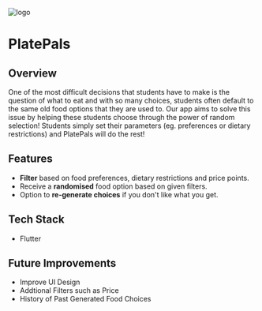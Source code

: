 ![logo](https://user-images.githubusercontent.com/97384776/212473764-53fcc9a9-9f7c-48f5-9044-41c7882e8895.png)
# PlatePals

## Overview
One of the most difficult decisions that students have to make is the question of what to eat and with so many choices, students often default to the same old food options that they are used to. Our app aims to solve this issue by helping these students choose through the power of random selection! Students simply set their parameters (eg. preferences or dietary restrictions) and PlatePals will do the rest!

## Features
- **Filter** based on food preferences, dietary restrictions and price points.
- Receive a **randomised** food option based on given filters.
- Option to **re-generate choices** if you don't like what you get.

## Tech Stack
- Flutter

## Future Improvements
- Improve UI Design
- Addtional Filters such as Price
- History of Past Generated Food Choices
